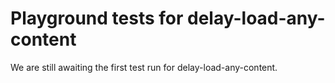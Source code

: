 # Playground tests for delay-load-any-content
We are still awaiting the first test run for delay-load-any-content.
